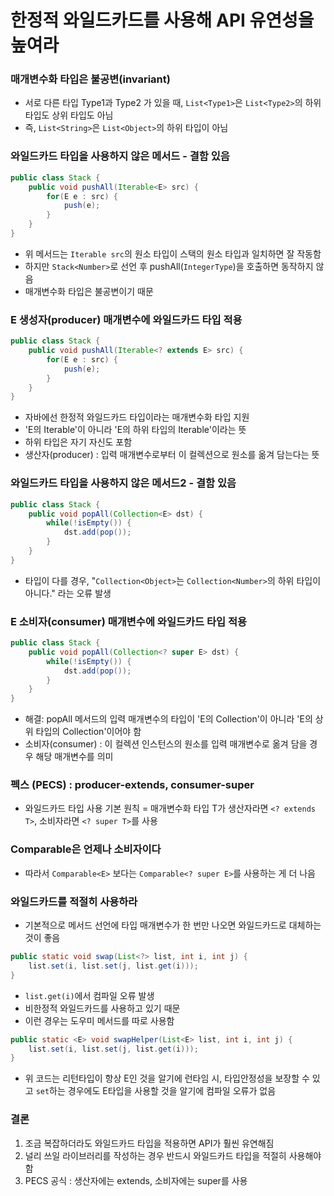 # 한정적 와일드카드를 사용해 API 유연성을 높여라
### 매개변수화 타입은 불공변(invariant)
* 서로 다른 타입 Type1과 Type2 가 있을 때, `List<Type1>`은 `List<Type2>`의 하위 타입도 상위 타입도 아님
* 즉, `List<String>`은 `List<Object>`의 하위 타입이 아님
### 와일드카드 타입을 사용하지 않은 메서드 - 결함 있음
```java
public class Stack {
    public void pushAll(Iterable<E> src) {
        for(E e : src) {
            push(e);
        }
    }
}
```
* 위 메서드는 `Iterable src`의 원소 타입이 스택의 원소 타입과 일치하면 잘 작동함
* 하지만 `Stack<Number>`로 선언 후 pushAll(`IntegerType`)을 호출하면 동작하지 않음
* 매개변수화 타입은 불공변이기 때문
### E 생성자(producer) 매개변수에 와일드카드 타입 적용
```java
public class Stack {
    public void pushAll(Iterable<? extends E> src) {
        for(E e : src) {
            push(e);
        }
    }
}
```
* 자바에선 한정적 와일드카드 타입이라는 매개변수화 타입 지원
* 'E의 Iterable'이 아니라 'E의 하위 타입의 Iterable'이라는 뜻
* 하위 타입은 자기 자신도 포함
* 생산자(producer) : 입력 매개변수로부터 이 컬렉션으로 원소를 옮겨 담는다는 뜻
### 와일드카드 타입을 사용하지 않은 메서드2 - 결함 있음

```java
public class Stack {
    public void popAll(Collection<E> dst) {
        while(!isEmpty()) {
            dst.add(pop());
        }
    }
}
```
* 타입이 다를 경우, "`Collection<Object>`는 `Collection<Number>`의 하위 타입이 아니다." 라는 오류 발생
### E 소비자(consumer) 매개변수에 와일드카드 타입 적용
```java
public class Stack {
    public void popAll(Collection<? super E> dst) {
        while(!isEmpty()) {
            dst.add(pop());
        }
    }
}
```
* 해결: popAll 메서드의 입력 매개변수의 타입이 'E의 Collection'이 아니라 'E의 상위 타입의 Collection'이어야 함
* 소비자(consumer) : 이 컬렉션 인스턴스의 원소를 입력 매개변수로 옮겨 담을 경우 해당 매개변수를 의미
### 펙스 (PECS) : producer-extends, consumer-super
* 와일드카드 타입 사용 기본 원칙 = 매개변수화 타입 T가 생산자라면 `<? extends T>`, 소비자라면 `<? super T>`를 사용
### Comparable은 언제나 소비자이다
* 따라서 `Comparable<E>` 보다는 `Comparable<? super E>`를 사용하는 게 더 나음
### 와일드카드를 적절히 사용하라
* 기본적으로 메서드 선언에 타입 매개변수가 한 번만 나오면 와일드카드로 대체하는 것이 좋음
```java
public static void swap(List<?> list, int i, int j) {
    list.set(i, list.set(j, list.get(i)));
}
```
* `list.get(i)`에서 컴파일 오류 발생
* 비한정적 와일드카드를 사용하고 있기 때문
* 이런 경우는 도우미 메서드를 따로 사용함
```java
public static <E> void swapHelper(List<E> list, int i, int j) {
    list.set(i, list.set(j, list.get(i)));
}
```
* 위 코드는 리턴타입이 항상 E인 것을 알기에 런타임 시, 타입안정성을 보장할 수 있고 `set`하는 경우에도 E타입을 사용할 것을 알기에 컴파일 오류가 없음
### 결론
1. 조금 복잡하더라도 와일드카드 타입을 적용하면 API가 훨씬 유연해짐
2. 널리 쓰일 라이브러리를 작성하는 경우 반드시 와일드카드 타입을 적절히 사용해야 함
3. PECS 공식 : 생산자에는 extends, 소비자에는 super를 사용